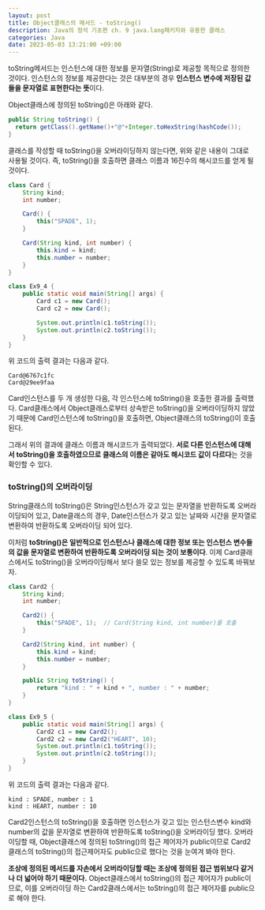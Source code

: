 ```yaml
---
layout: post
title: Object클래스의 메서드 - toString()
description: Java의 정석 기초편 ch. 9 java.lang패키지와 유용한 클래스
categories: Java
date: 2023-05-03 13:21:00 +09:00
---
```

toString메서드는 인스턴스에 대한 정보를 문자열(String)로 제공할 목적으로 정의한 것이다. 인스턴스의 정보를 제공한다는 것은 대부분의 경우 **인스턴스 변수에 저장된 값들을 문자열로 표현한다는 뜻**이다.

Object클래스에 정의된 toString()은 아래와 같다.

```java
public String toString() {
  return getClass().getName()+"@"+Integer.toHexString(hashCode());
}
```

클래스를 작성할 때 toString()을 오버라이딩하지 않는다면, 위와 같은 내용이 그대로 사용될 것이다. 즉, toString()을 호출하면 클래스 이름과 16진수의 해시코드를 얻게 될 것이다.

```java
class Card {
	String kind;
	int number;

	Card() {
		this("SPADE", 1);
	}

	Card(String kind, int number) {
		this.kind = kind;
		this.number = number;
	}
}

class Ex9_4 {
	public static void main(String[] args) {
		Card c1 = new Card();
		Card c2 = new Card();

		System.out.println(c1.toString());
		System.out.println(c2.toString());
	}
}
```

위 코드의 출력 결과는 다음과 같다.

```
Card@6767c1fc
Card@29ee9faa
```

Card인스턴스를 두 개 생성한 다음, 각 인스턴스에 toString()을 호출한 결과를 출력했다. Card클래스에서 Object클래스로부터 상속받은 toString()을 오버라이딩하지 않았기 때문에 Card인스턴스에 toString()을 호출하면, Object클래스의 toString()이 호출된다. 

그래서 위의 결과에 클래스 이름과 해시코드가 출력되었다. **서로 다른 인스턴스에 대해서 toString()을 호출하였으므로 클래스의 이름은 같아도 해시코드 값이 다르다**는 것을 확인할 수 있다.


### toString()의 오버라이딩

String클래스의 toString()은 String인스턴스가 갖고 있는 문자열을 반환하도록 오버라이딩되어 있고, Date클래스의 경우, Date인스턴스가 갖고 있는 날짜와 시간을 문자열로 변환하여 반환하도록 오버라이딩 되어 있다. 

이처럼 **toString()은 일반적으로 인스턴스나 클래스에 대한 정보 또는 인스턴스 변수들의 값을 문자열로 변환하여 반환하도록 오버라이딩 되는 것이 보통이다**. 이제 Card클래스에서도 toString()을 오버라이딩해서 보다 쓸모 있는 정보를 제공할 수 있도록 바꿔보자. 

```java
class Card2 {
	String kind;
	int number;

	Card2() {
		this("SPADE", 1);  // Card(String kind, int number)를 호출 
	}

	Card2(String kind, int number) {
		this.kind = kind;
		this.number = number;
	}

	public String toString() {
		return "kind : " + kind + ", number : " + number;
	}
}

class Ex9_5 {
	public static void main(String[] args) {
		Card2 c1 = new Card2();
		Card2 c2 = new Card2("HEART", 10);
		System.out.println(c1.toString());
		System.out.println(c2.toString());
	}
}
```

위 코드의 출력 결과는 다음과 같다.

```
kind : SPADE, number : 1
kind : HEART, number : 10
```

Card2인스턴스의 toString()을 호출하면 인스턴스가 갖고 있는 인스턴스변수 kind와 number의 값을 문자열로 변환하여 반환하도록 toString()을 오버라이딩 했다. 오버라이딩할 때, Object클래스에 정의된 toString()의 접근 제어자가 public이므로 Card2클래스의 toString()의 접근제어자도 public으로 했다는 것을 눈여겨 봐야 한다. 

**조상에 정의된 메서드를 자손에서 오버라이딩할 때는 조상에 정의된 접근 범위보다 같거나 더 넓어야 하기 때문이다.** Object클래스에서 toString()의 접근 제어자가 public이므로, 이를 오버라이딩 하는 Card2클래스에서는 toString()의 접근 제어자를 public으로 해야 한다. 
